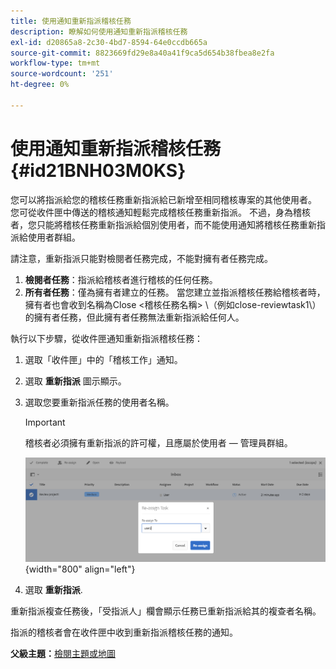 ```yaml
---
title: 使用通知重新指派稽核任務
description: 瞭解如何使用通知重新指派稽核任務
exl-id: d20865a8-2c30-4bd7-8594-64e0ccdb665a
source-git-commit: 8823669fd29e8a40a41f9ca5d654b38fbea8e2fa
workflow-type: tm+mt
source-wordcount: '251'
ht-degree: 0%

---
```


# 使用通知重新指派稽核任務 {#id21BNH03M0KS}

您可以將指派給您的稽核任務重新指派給已新增至相同稽核專案的其他使用者。 您可從收件匣中傳送的稽核通知輕鬆完成稽核任務重新指派。 不過，身為稽核者，您只能將稽核任務重新指派給個別使用者，而不能使用通知將稽核任務重新指派給使用者群組。

請注意，重新指派只能對檢閱者任務完成，不能對擁有者任務完成。

1. **檢閱者任務**：指派給稽核者進行稽核的任何任務。
1. **所有者任務**：僅為擁有者建立的任務。 當您建立並指派稽核任務給稽核者時，擁有者也會收到名稱為Close &lt;稽核任務名稱\> \（例如close-reviewtask1\）的擁有者任務，但此擁有者任務無法重新指派給任何人。

執行以下步驟，從收件匣通知重新指派稽核任務：

1. 選取「收件匣」中的「稽核工作」通知。
1. 選取 **重新指派** 圖示顯示。
1. 選取您要重新指派任務的使用者名稱。

   >[!IMPORTANT]
   >
   > 稽核者必須擁有重新指派的許可權，且應屬於使用者 — 管理員群組。

   ![](images/reassign-user-inbox.png){width="800" align="left"}

1. 選取 **重新指派**.

重新指派複查任務後，「受指派人」欄會顯示任務已重新指派給其的複查者名稱。

指派的稽核者會在收件匣中收到重新指派稽核任務的通知。

**父級主題：**[&#x200B;檢閱主題或地圖](review.md)
